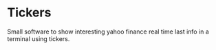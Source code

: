 # Tickers
Small software to show interesting yahoo finance real time last info in a terminal using tickers.
